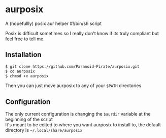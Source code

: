 # aurposix

A (hopefullly) posix aur helper #!/bin/sh script 

Posix is difficult sometimes so I really don't know if its truly compliant but feel free to tell me.

## Installation

```BASH
$ git clone https://github.com/Paranoid-Pirate/aurposix.git
$ cd aurposix
$ chmod +x aurposix
```

Then you can just move aurposix to any of your `$PATH` directories

## Configuration

The only current configuration is changing the `$aurdir` variable at the beginning of the script  
It's meant to be edited to where you want aurposix to install to, the default directory is `~/.local/share/aurposix`

